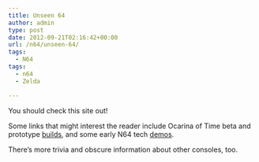 ```yaml
---
title: Unseen 64
author: admin
type: post
date: 2012-09-21T02:16:42+00:00
url: /n64/unseen-64/
tags:
  - N64
tags:
  - n64
  - Zelda

---
```

You should check this site out!

Some links that might interest the reader include Ocarina of Time beta and prototype [builds][1], and some early N64 tech [demos][2].

There&#8217;s more trivia and obscure information about other consoles, too.

 [1]: http://www.unseen64.net/2008/04/04/zelda-64-ocarina-of-time-tech-demo-proto-beta/
 [2]: http://www.unseen64.net/2008/04/04/project-reality-nintendo-ultra-64-tech-demos/
